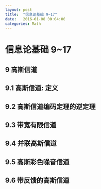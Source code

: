 ```yaml
---
layout: post
title:  "信息论基础 9~17"
date:   2016-01-08 00:04:00
categories: Math
---
```


# 信息论基础 9~17

## 9 高斯信道

## 9.1 高斯信道: 定义

## 9.2 高斯信道编码定理的逆定理

## 9.3 带宽有限信道

## 9.4 并联高斯信道

## 9.5 高斯彩色噪音信道

## 9.6 带反馈的高斯信道

